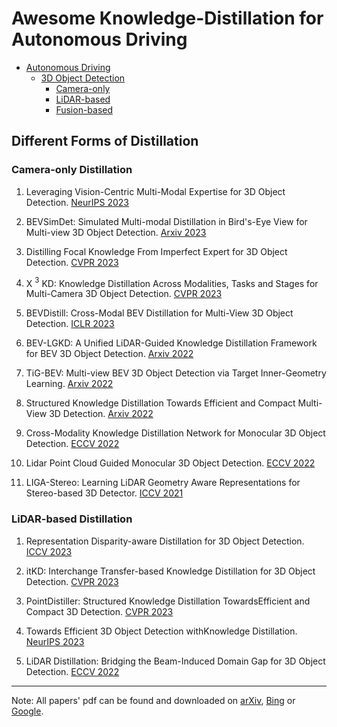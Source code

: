 # Awesome Knowledge-Distillation for Autonomous Driving


- [Autonomous Driving](#awesome-knowledge-distillation)
  - [3D Object Detection](#different-forms-of-knowledge)
    - [Camera-only ](#Camera-only-Distillation)
    - [LiDAR-based ](#LiDAR-based-Distillation)
    - [Fusion-based ](#knowledge-from-logits)


## Different Forms of Distillation

### Camera-only Distillation

1. Leveraging Vision-Centric Multi-Modal Expertise for 3D Object Detection. [NeurIPS 2023](https://arxiv.org/abs/2310.15670)

2. BEVSimDet: Simulated Multi-modal Distillation in Bird's-Eye View for Multi-view 3D Object Detection. [Arxiv 2023](https://arxiv.org/abs/2303.16818)

3. Distilling Focal Knowledge From Imperfect Expert for 3D Object Detection. [CVPR 2023](https://openaccess.thecvf.com/content/CVPR2023/html/Zeng_Distilling_Focal_Knowledge_From_Imperfect_Expert_for_3D_Object_Detection_CVPR_2023_paper.html)

4. X $^3$ KD: Knowledge Distillation Across Modalities, Tasks and Stages for Multi-Camera 3D Object Detection. [CVPR 2023](https://arxiv.org/abs/2303.02203)

5. BEVDistill: Cross-Modal BEV Distillation for Multi-View 3D Object Detection. [ICLR 2023](https://arxiv.org/abs/2211.09386)

6. BEV-LGKD: A Unified LiDAR-Guided Knowledge Distillation Framework for BEV 3D Object Detection.  [Arxiv 2022](https://arxiv.org/abs/2212.00623)

7. TiG-BEV: Multi-view BEV 3D Object Detection via Target Inner-Geometry Learning. [Arxiv 2022](https://arxiv.org/abs/2212.13979)

8. Structured Knowledge Distillation Towards Efficient and Compact Multi-View 3D Detection. [Arxiv 2022](https://arxiv.org/abs/2211.08398)

9. Cross-Modality Knowledge Distillation Network for Monocular 3D Object Detection. [ECCV 2022](https://arxiv.org/abs/2211.07171)

10. Lidar Point Cloud Guided Monocular 3D Object Detection. [ECCV 2022](https://arxiv.org/abs/2104.09035)

11. LIGA-Stereo: Learning LiDAR Geometry Aware Representations for Stereo-based 3D Detector. [ICCV 2021](https://arxiv.org/abs/2108.08258)






### LiDAR-based Distillation

1. Representation Disparity-aware Distillation for 3D Object Detection. [ICCV 2023](https://openaccess.thecvf.com/content/ICCV2023/html/Li_Representation_Disparity-aware_Distillation_for_3D_Object_Detection_ICCV_2023_paper.html)

2. itKD: Interchange Transfer-based Knowledge Distillation for 3D Object Detection. [CVPR 2023](https://arxiv.org/abs/2205.15531)

3. PointDistiller: Structured Knowledge Distillation TowardsEfficient and Compact 3D Detection. [CVPR 2023](https://openaccess.thecvf.com/content/CVPR2023/html/Zhang_PointDistiller_Structured_Knowledge_Distillation_Towards_Efficient_and_Compact_3D_Detection_CVPR_2023_paper.html)

4. Towards Efficient 3D Object Detection withKnowledge Distillation. [NeurIPS 2023](https://proceedings.neurips.cc/paper_files/paper/2022/hash/8625a8c2be8ba5197b7a14833dbea8ac-Abstract-Conference.html)

5. LiDAR Distillation: Bridging the Beam-Induced Domain Gap for 3D Object Detection. [ECCV 2022](https://arxiv.org/abs/2203.14956)


---
Note: All papers' pdf can be found and downloaded on [arXiv](https://arxiv.org/search/), [Bing](https://www.bing.com) or [Google](https://www.google.com).


